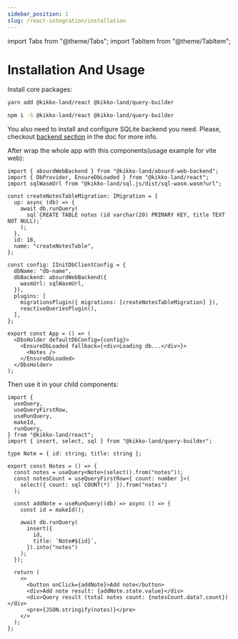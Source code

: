 ```yaml
---
sidebar_position: 1
slug: /react-integration/installation
---
```


import Tabs from "@theme/Tabs";
import TabItem from "@theme/TabItem";

# Installation And Usage

Install core packages:

<Tabs>
  <TabItem value="yarn" label="yarn" default>

```bash
yarn add @kikko-land/react @kikko-land/query-builder
```

  </TabItem>
  <TabItem value="npm" label="npm">

```bash
npm i -S @kikko-land/react @kikko-land/query-builder
```

  </TabItem>
</Tabs>

You also need to install and configure SQLite backend you need. Please, checkout [backend section](/backends/web) in the doc for more info.

After wrap the whole app with this components(usage example for vite web):

```tsx
import { absurdWebBackend } from "@kikko-land/absurd-web-backend";
import { DbProvider, EnsureDbLoaded } from "@kikko-land/react";
import sqlWasmUrl from "@kikko-land/sql.js/dist/sql-wasm.wasm?url";

const createNotesTableMigration: IMigration = {
  up: async (db) => {
    await db.runQuery(
      sql`CREATE TABLE notes (id varchar(20) PRIMARY KEY, title TEXT NOT NULL);`
    );
  },
  id: 18,
  name: "createNotesTable",
};

const config: IInitDbClientConfig = {
  dbName: "db-name",
  dbBackend: absurdWebBackend({
    wasmUrl: sqlWasmUrl,
  }),
  plugins: [
    migrationsPlugin({ migrations: [createNotesTableMigration] }),
    reactiveQueriesPlugin(),
  ],
};

export const App = () => (
  <DbsHolder defaultDbConfig={config}>
    <EnsureDbLoaded fallback={<div>Loading db...</div>}>
      <Notes />
    </EnsureDbLoaded>
  </DbsHolder>
);
```

Then use it in your child components:

```tsx
import {
  useQuery,
  useQueryFirstRow,
  useRunQuery,
  makeId,
  runQuery,
} from "@kikko-land/react";
import { insert, select, sql } from "@kikko-land/query-builder";

type Note = { id: string; title: string };

export const Notes = () => {
  const notes = useQuery<Note>(select().from("notes"));
  const notesCount = useQueryFirstRow<{ count: number }>(
    select({ count: sql`COUNT(*)` }).from("notes")
  );

  const addNote = useRunQuery((db) => async () => {
    const id = makeId();

    await db.runQuery(
      insert({
        id,
        title: `Note#${id}`,
      }).into("notes")
    );
  });

  return (
    <>
      <button onClick={addNote}>Add note</button>
      <div>Add note result: {addNote.state.value}</div>
      <div>Query result (total notes count: {notesCount.data?.count})</div>
      <pre>{JSON.stringify(notes)}</pre>
    </>
  );
};
```
